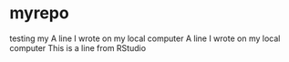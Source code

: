 # myrepo
testing my 
A line I wrote on my local computer
A line I wrote on my local computer
This is a line from RStudio